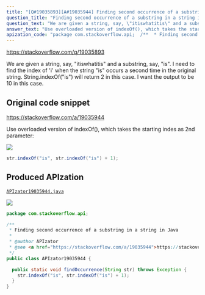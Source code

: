 ```yaml
---
title: "[Q#19035893][A#19035944] Finding second occurrence of a substring in a string in Java"
question_title: "Finding second occurrence of a substring in a string in Java"
question_text: "We are given a string, say, \"itiswhatitis\" and a substring, say, \"is\". I need to find the index of 'i' when the string \"is\" occurs a second time in the original string. String.indexOf(\"is\") will return 2 in this case. I want the output to be 10 in this case."
answer_text: "Use overloaded version of indexOf(), which takes the starting indes as 2nd parameter:"
apization_code: "package com.stackoverflow.api;  /**  * Finding second occurrence of a substring in a string in Java  *  * @author APIzator  * @see <a href=\"https://stackoverflow.com/a/19035944\">https://stackoverflow.com/a/19035944</a>  */ public class APIzator19035944 {    public static void findOccurrence(String str) throws Exception {     str.indexOf(\"is\", str.indexOf(\"is\") + 1);   } }"
---
```


https://stackoverflow.com/q/19035893

We are given a string, say, &quot;itiswhatitis&quot; and a substring, say, &quot;is&quot;.
I need to find the index of &#x27;i&#x27; when the string &quot;is&quot; occurs a second time in the original string.
String.indexOf(&quot;is&quot;) will return 2 in this case. I want the output to be 10 in this case.



## Original code snippet

https://stackoverflow.com/a/19035944

Use overloaded version of indexOf(), which takes the starting indes as 2nd parameter:

<div class="code-logo"><img src="/stackoverflow.png" /></div>

```java
str.indexOf("is", str.indexOf("is") + 1);
```

## Produced APIzation

[`APIzator19035944.java`](https://github.com/pasqualesalza/apization/raw/main/data/search/APIzator19035944.java)

<div class="code-logo"><img src="/apizator.png" /></div>

```java
package com.stackoverflow.api;

/**
 * Finding second occurrence of a substring in a string in Java
 *
 * @author APIzator
 * @see <a href="https://stackoverflow.com/a/19035944">https://stackoverflow.com/a/19035944</a>
 */
public class APIzator19035944 {

  public static void findOccurrence(String str) throws Exception {
    str.indexOf("is", str.indexOf("is") + 1);
  }
}

```